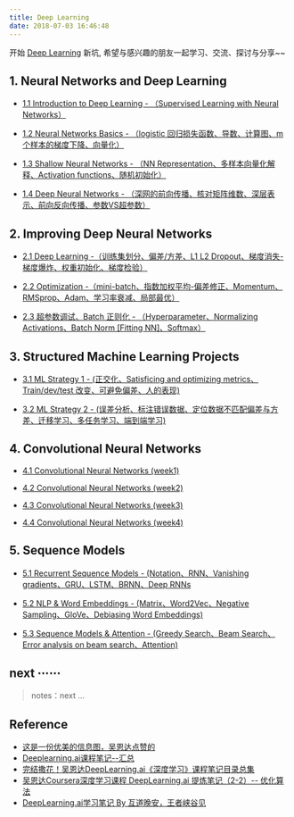 ```yaml
---
title: Deep Learning
date: 2018-07-03 16:46:48
---
```


开始 [Deep Learning](https://en.wikipedia.org/wiki/Deep_learning) 新坑, 希望与感兴趣的朋友一起学习、交流、探讨与分享~~

## 1. Neural Networks and Deep Learning

- [1.1 Introduction to Deep Learning  - （Supervised Learning with Neural Networks）][c1w1]

- [1.2 Neural Networks Basics - （logistic 回归损失函数、导数、计算图、m个样本的梯度下降、向量化）][c1w2]

- [1.3 Shallow Neural Networks - （NN Representation、多样本向量化解释、Activation functions、随机初始化）][c1w3]

- [1.4 Deep Neural Networks - （深网的前向传播、核对矩阵维数、深层表示、前向反向传播、参数VS超参数）][c1w4]

[c1w1]: /2017/12/01/deeplearning-ai-Neural-Networks-and-Deep-Learning-week1/
[c1w2]: /2018/07/07/deeplearning-ai-Neural-Networks-and-Deep-Learning-week2/
[c1w3]: /2018/07/14/deeplearning-ai-Neural-Networks-and-Deep-Learning-week3/
[c1w4]: /2018/07/15/deeplearning-ai-Neural-Networks-and-Deep-Learning-week4/

## 2. Improving Deep Neural Networks 

- [2.1 Deep Learning -（训练集划分、偏差/方差、L1 L2 Dropout、梯度消失-梯度爆炸、权重初始化、梯度检验）][c2w1]

- [2.2 Optimization -（mini-batch、指数加权平均-偏差修正、Momentum、RMSprop、Adam、学习率衰减、局部最优）][c2w2]

- [2.3 超参数调试、Batch 正则化 - （Hyperparameter、Normalizing Activations、Batch Norm [Fitting NN]、Softmax）][c2w3]

[c2w1]: /2018/07/19/deeplearning-ai-Improving-Deep-Neural-Networks-week1/
[c2w2]: /2018/07/21/deeplearning-ai-Improving-Deep-Neural-Networks-week2/
[c2w3]: /2018/07/21/deeplearning-ai-Improving-Deep-Neural-Networks-week2/

## 3. Structured Machine Learning Projects 

- [3.1 ML Strategy 1 - (正交化、Satisficing and optimizing metrics、Train/dev/test 改变、可避免偏差、人的表现)][c3w1]

- [3.2 ML Strategy 2 - (误差分析、标注错误数据、定位数据不匹配偏差与方差、迁移学习、多任务学习、端到端学习)][c3w2]

[c3w1]: /2018/07/24/deeplearning-ai-Structured-Machine-Learning-Projects-week1/
[c3w2]: /2018/07/25/deeplearning-ai-Structured-Machine-Learning-Projects-week2/

## 4. Convolutional Neural Networks

- [4.1 Convolutional Neural Networks (week1)][c4w1]

- [4.2 Convolutional Neural Networks (week2)][c4w2]

- [4.3 Convolutional Neural Networks (week3)][c4w3]

- [4.4 Convolutional Neural Networks (week4)][c4w4]

[c4w1]: /2018/08/21/deeplearning-ai-Convolutional-Neural-Networks-week1/
[c4w2]: /2018/08/24/deeplearning-ai-Convolutional-Neural-Networks-week2/
[c4w3]: 0
[c4w4]: 0

## 5. Sequence Models

- [5.1 Recurrent Sequence Models - (Notation、RNN、Vanishing gradients、GRU、LSTM、BRNN、Deep RNNs][6]

- [5.2 NLP & Word Embeddings - (Matrix、Word2Vec、Negative Sampling、GloVe、Debiasing Word Embeddings)][7]

- [5.3 Sequence Models & Attention - (Greedy Search、Beam Search、Error analysis on beam search、Attention)][8]

[6]: /2018/07/26/deeplearning-ai-Sequence-Models-week1/
[7]: /2018/08/02/deeplearning-ai-Sequence-Models-week2/
[8]: /2018/08/14/deeplearning-ai-Sequence-Models-week3/

## next ⋯⋯

> notes：next ...

[0]: /

## Reference

- [这是一份优美的信息图，吴恩达点赞的][1]
- [Deeplearning.ai课程笔记--汇总][2]
- [完结撒花！吴恩达DeepLearning.ai《深度学习》课程笔记目录总集][3]
- [吴恩达Coursera深度学习课程 DeepLearning.ai 提炼笔记（2-2）-- 优化算法][4]
- [DeepLearning.ai学习笔记 By 互道晚安，王者峡谷见][5]

[1]: https://juejin.im/post/5aa0e3d45188255587231bae
[2]: https://blog.csdn.net/zwqjoy/article/details/80022385
[3]: https://blog.csdn.net/koala_tree/article/details/79913655
[4]: https://blog.csdn.net/koala_tree/article/details/78199611
[5]: http://www.cnblogs.com/marsggbo/p/7625565.html



